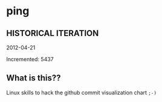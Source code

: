 # ping

## HISTORICAL ITERATION
2012-04-21

Incremented: 5437

## What is this?? 
Linux skills to hack the github commit visualization chart `;-)`
